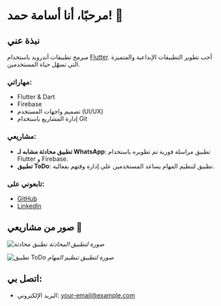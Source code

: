 # مرحبًا، أنا أسامة حمد! 👋

## نبذة عني
مبرمج تطبيقات أندرويد باستخدام [Flutter](https://flutter.dev). أحب تطوير التطبيقات الإبداعية والمتميزة التي تسهّل حياة المستخدمين.

### مهاراتي:
- Flutter & Dart
- Firebase
- تصميم واجهات المستخدم (UI/UX)
- إدارة المشاريع باستخدام Git

### مشاريعي:
- **تطبيق محادثة مشابه لـ WhatsApp**: تطبيق مراسلة فورية تم تطويره باستخدام Flutter و Firebase.
- **تطبيق ToDo**: تطبيق لتنظيم المهام يساعد المستخدمين على إدارة وقتهم بفعالية.

### تابعوني على:
- [GitHub](https://github.com/your-github-username)
- [LinkedIn](https://linkedin.com/in/your-linkedin-username)

## صور من مشاريعي 📸

![تطبيق محادثة](https://your-image-link.com)
*صورة لتطبيق المحادثة*

![تطبيق ToDo](https://your-image-link.com)
*صورة لتطبيق تنظيم المهام*

## اتصل بي:
- البريد الإلكتروني: your-email@example.com

